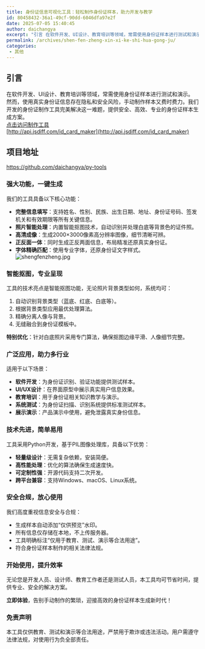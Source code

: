 ```yaml
---
title: 身份证信息可视化工具：轻松制作身份证样本，助力开发与教学​
id: 80458432-36a1-49cf-90dd-6046dfa97e2f
date: 2025-07-05 15:40:45
author: daichangya
excerpt: "引言 在软件开发、UI设计、教育培训等领域，常需使用身份证样本进行测试和演示。然而，使用真实身份证信息存在隐私和安全风险，手动制作样本又费时费力。我们开发的身份证制作工具完美解决这一难题，提供安全、高效、专业的身份证样本生成方案。"
permalink: /archives/shen-fen-zheng-xin-xi-ke-shi-hua-gong-ju/
categories:
 - 其他
---
```


## 引言  
在软件开发、UI设计、教育培训等领域，常需使用身份证样本进行测试和演示。然而，使用真实身份证信息存在隐私和安全风险，手动制作样本又费时费力。我们开发的身份证制作工具完美解决这一难题，提供安全、高效、专业的身份证样本生成方案。  
[点击访问制作工具](http://api.jsdiff.com/id_card_maker)  
[http://api.jsdiff.com/id_card_maker](http://api.jsdiff.com/id_card_maker)  

## 项目地址

https://github.com/daichangya/py-tools

### 强大功能，一键生成  
我们的工具具备以下核心功能：  
- **完整信息填写**：支持姓名、性别、民族、出生日期、地址、身份证号码、签发机关和有效期限等所有关键信息。  
- **照片智能处理**：内置智能抠图技术，自动识别并处理白底等背景色的证件照。  
- **高清成像**：生成2000×3000像素高分辨率图像，细节清晰可辨。  
- **正反面一体**：同时生成正反两面信息，布局精准还原真实身份证。  
- **字体精确匹配**：使用专业字体，还原身份证文字样式。
![shengfenzheng.jpg](https://images.jsdiff.com/shengfenzheng.jpg)


### 智能抠图，专业呈现  
工具的技术亮点是智能抠图功能，无论照片背景类型如何，系统均可：  
1. 自动识别背景类型（蓝底、红底、白底等）。  
2. 根据背景类型应用最优处理算法。  
3. 精确分离人像与背景。  
4. 无缝融合到身份证模板中。  

**特别优化**：针对白底照片采用专门算法，确保抠图边缘平滑、人像细节完整。  


### 广泛应用，助力多行业  
适用于以下场景：  
- **软件开发**：为身份证识别、验证功能提供测试样本。  
- **UI/UX设计**：在界面原型中展示真实用户信息效果。  
- **教育培训**：用于身份证相关知识教学与演示。  
- **系统测试**：为身份证扫描、识别系统提供标准测试样本。  
- **展示演示**：产品演示中使用，避免泄露真实身份信息。  


### 技术先进，简单易用  
工具采用Python开发，基于PIL图像处理库，具备以下优势：  
- **轻量级设计**：无需复杂依赖，安装简便。  
- **高性能处理**：优化的算法确保生成速度快。  
- **可定制性强**：开源代码支持二次开发。  
- **跨平台兼容**：支持Windows、macOS、Linux系统。  


### 安全合规，放心使用  
我们高度重视信息安全与合规：  
- 生成样本自动添加“仅供预览”水印。  
- 所有信息仅存储在本地，不上传服务器。  
- 工具明确标注“仅用于教育、测试、演示等合法用途”。  
- 符合身份证样本制作的相关法律法规。  


### 开始使用，提升效率  
无论您是开发人员、设计师、教育工作者还是测试人员，本工具均可节省时间，提供专业、安全的解决方案。  

**立即体验**，告别手动制作的繁琐，迎接高效的身份证样本生成新时代！  


### 免责声明  
本工具仅供教育、测试和演示等合法用途，严禁用于欺诈或违法活动。用户需遵守法律法规，对使用行为负全部责任。